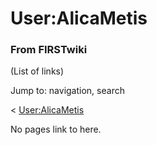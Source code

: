 

# User:AlicaMetis

### From FIRSTwiki

(List of links)

Jump to: navigation, search

&lt;
[User:AlicaMetis](/index.php?title=User:AlicaMetis&action=edit&redirect=no
"User:AlicaMetis" )  

No pages link to here.

